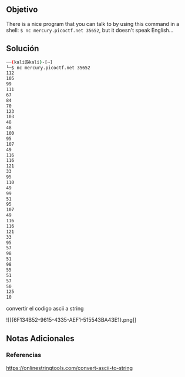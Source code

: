 ## Objetivo 

There is a nice program that you can talk to by using this command in a shell: `$ nc mercury.picoctf.net 35652`, but it doesn't speak English...
## Solución  

```bash
──(kali㉿kali)-[~]
└─$ nc mercury.picoctf.net 35652  
112 
105 
99 
111 
67 
84 
70 
123 
103 
48 
48 
100 
95 
107 
49 
116 
116 
121 
33 
95 
110 
49 
99 
51 
95 
107 
49 
116 
116 
121 
33 
95 
57 
98 
51 
98 
55 
51 
57 
50 
125 
10 


```
convertir el codigo ascii a string

![[{6F134B52-9615-4335-AEF1-515543BA43E1}.png]]
## Notas Adicionales 



### Referencias

https://onlinestringtools.com/convert-ascii-to-string